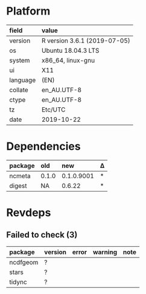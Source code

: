 # Platform

|field    |value                        |
|:--------|:----------------------------|
|version  |R version 3.6.1 (2019-07-05) |
|os       |Ubuntu 18.04.3 LTS           |
|system   |x86_64, linux-gnu            |
|ui       |X11                          |
|language |(EN)                         |
|collate  |en_AU.UTF-8                  |
|ctype    |en_AU.UTF-8                  |
|tz       |Etc/UTC                      |
|date     |2019-10-22                   |

# Dependencies

|package |old   |new        |Δ  |
|:-------|:-----|:----------|:--|
|ncmeta  |0.1.0 |0.1.0.9001 |*  |
|digest  |NA    |0.6.22     |*  |

# Revdeps

## Failed to check (3)

|package  |version |error |warning |note |
|:--------|:-------|:-----|:-------|:----|
|ncdfgeom |?       |      |        |     |
|stars    |?       |      |        |     |
|tidync   |?       |      |        |     |

